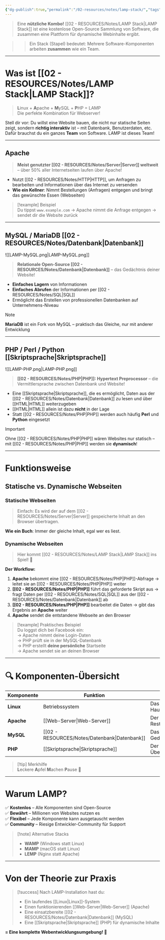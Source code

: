 ```yaml
---
{"dg-publish":true,"permalink":"/02-resources/notes/lamp-stack/","tags":["web","GFN/LF10/FISI","informatik/server"],"noteIcon":"","updated":"2025-10-29T12:59:07.631+01:00"}
---
```


> Eine **nützliche Kombo!** [[02 - RESOURCES/Notes/LAMP Stack\|LAMP Stack]] ist eine kostenlose Open-Source Sammlung von Software, die zusammen eine Plattform für dynamische Webinhalte ergibt.

> > Ein Stack (Stapel) bedeutet: Mehrere Software-Komponenten arbeiten **zusammen** wie ein Team.

---

# Was ist [[02 - RESOURCES/Notes/LAMP Stack\|LAMP Stack]]?

> **L**inux + **A**pache + **M**ySQL + **P**HP = LAMP  
> Die perfekte Kombination für Webserver!

Stell dir vor: Du willst eine Website bauen, die nicht nur statische Seiten zeigt, sondern **richtig interaktiv** ist – mit Datenbank, Benutzerdaten, etc.  
Dafür brauchst du ein ganzes **Team** von Software. LAMP ist dieses Team!

---

## Apache
> **Meist genutzter [[02 - RESOURCES/Notes/Server\|Server]] weltweit** – über 50% aller Internetseiten laufen über Apache!

- Nutzt [[02 - RESOURCES/Notes/HTTP\|HTTP]], um Anfragen zu bearbeiten und Informationen über das Internet zu versenden
- **Wie ein Kellner**: Nimmt Bestellungen (Anfragen) entgegen und bringt das gewünschte Essen (Webseiten)

> [!example] Beispiel  
> Du tippst `www.example.com` → Apache nimmt die Anfrage entgegen → sendet dir die Website zurück

---

## MySQL / MariaDB [[02 - RESOURCES/Notes/Datenbank\|Datenbank]]

![[LAMP-MySQL.png\|LAMP-MySQL.png]]

> **Relationale Open-Source [[02 - RESOURCES/Notes/Datenbank\|Datenbank]]** – das Gedächtnis deiner Website!

- **Einfaches Lagern** von Informationen
- **Einfaches Abrufen** der Informationen per [[02 - RESOURCES/Notes/SQL\|SQL]]
- Ermöglicht das Erstellen von professionellen Datenbanken auf Unternehmens-Niveau

> [!note]  
> **MariaDB** ist ein Fork von MySQL – praktisch das Gleiche, nur mit anderer Entwicklung

---

## PHP / Perl / Python [[Skriptsprache\|Skriptsprache]]

![[LAMP-PHP.png\|LAMP-PHP.png]]

> **[[02 - RESOURCES/Notes/PHP\|PHP]]: Hypertext Preprocessor** – die Vermittlersprache zwischen Datenbank und Website!

- Eine [[Skriptsprache\|Skriptsprache]], die es ermöglicht, Daten aus der [[02 - RESOURCES/Notes/Datenbank\|Datenbank]] zu lesen und über [[HTML\|HTML]] weiterzugeben
- [[HTML\|HTML]] allein ist dazu **nicht** in der Lage
- Statt [[02 - RESOURCES/Notes/PHP\|PHP]] werden auch häufig **Perl** und **Python** eingesetzt

> [!important]  
> Ohne [[02 - RESOURCES/Notes/PHP\|PHP]] wären Websites nur statisch – mit [[02 - RESOURCES/Notes/PHP\|PHP]] werden sie **dynamisch**!

---

# Funktionsweise

## Statische vs. Dynamische Webseiten

### Statische Webseiten

> Einfach: Es wird der auf dem [[02 - RESOURCES/Notes/Server\|Server]] gespeicherte Inhalt an den Browser übertragen.

**Wie ein Buch**: Immer der gleiche Inhalt, egal wer es liest.

### Dynamische Webseiten

> Hier kommt [[02 - RESOURCES/Notes/LAMP Stack\|LAMP Stack]] ins Spiel! 🎯

**Der Workflow:**

1. **Apache** bekommt eine [[02 - RESOURCES/Notes/PHP\|PHP]]-Abfrage → leitet sie an [[02 - RESOURCES/Notes/PHP\|PHP]] weiter
2. **[[02 - RESOURCES/Notes/PHP\|PHP]]** führt das geforderte Skript aus → fragt Daten per [[02 - RESOURCES/Notes/SQL\|SQL]] aus der [[02 - RESOURCES/Notes/Datenbank\|Datenbank]] ab
3. **[[02 - RESOURCES/Notes/PHP\|PHP]]** bearbeitet die Daten → gibt das Ergebnis an **Apache** weiter
4. **Apache** sendet die entstandene Webseite an den Browser

> [!example] Praktisches Beispiel  
> Du loggst dich bei Facebook ein:  
> → Apache nimmt deine Login-Daten  
> → PHP prüft sie in der MySQL-Datenbank  
> → PHP erstellt **deine persönliche** Startseite  
> → Apache sendet sie an deinen Browser

---

# 🔍 Komponenten-Übersicht

|Komponente|Funktion|Vergleich|
|---|---|---|
|**Linux**|Betriebssystem|Das Fundament des Hauses|
|**Apache**|[[Web-Server\|Web-Server]]|Der Kellner im Restaurant|
|**MySQL**|[[02 - RESOURCES/Notes/Datenbank\|Datenbank]]|Das Gedächtnis/Lager|
|**PHP**|[[Skriptsprache\|Skriptsprache]]|Der Übersetzer/Vermittler|

> [!tip] Merkhilfe  
> **L**eckere **A**pfel **M**achen **P**ause 🍎

---

# Warum LAMP?

✅ **Kostenlos** – Alle Komponenten sind Open-Source  
✅ **Bewährt** – Millionen von Websites nutzen es  
✅ **Flexibel** – Jede Komponente kann ausgetauscht werden  
✅ **Community** – Riesige Entwickler-Community für Support

> [!note] Alternative Stacks
> 
> - **WAMP** (Windows statt Linux)
> - **MAMP** (macOS statt Linux)
> - **LEMP** (Nginx statt Apache)

---

# Von der Theorie zur Praxis

> [!success] Nach LAMP-Installation hast du:
> 
> - Ein laufendes [[Linux\|Linux]]-System
> - Einen funktionierenden [[Web-Server\|Web-Server]] (Apache)
> - Eine einsatzbereite [[02 - RESOURCES/Notes/Datenbank\|Datenbank]] (MySQL)
> - Eine [[Skriptsprache\|Skriptsprache]] (PHP) für dynamische Inhalte

**= Eine komplette Webentwicklungsumgebung! 🚀**